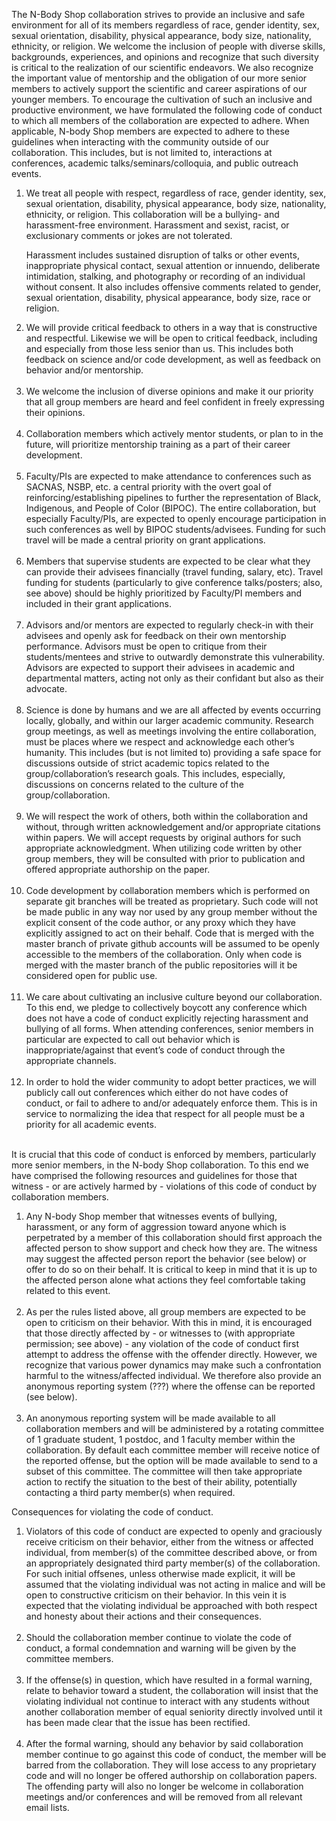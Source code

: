 The N-Body Shop collaboration strives to provide an inclusive and safe environment for all of its members regardless of race, gender identity, sex, sexual orientation, disability, physical appearance, body size, nationality, ethnicity, or religion. We welcome the inclusion of people with diverse skills, backgrounds, experiences, and opinions and recognize that such diversity is critical to the realization of our scientific endeavors. We also recognize the important value of mentorship and the obligation of our more senior members to actively support the scientific and career aspirations of our younger members. To encourage the cultivation of such an inclusive and productive environment, we have formulated the following code of conduct to which all members of the collaboration are expected to adhere. When applicable, N-body Shop members are expected to adhere to these guidelines when interacting with the community outside of our collaboration. This includes, but is not limited to, interactions at conferences, academic talks/seminars/colloquia, and public outreach events.

<ol>
<li>We treat all people with respect, regardless of race, gender identity, sex, sexual orientation, disability, physical appearance, body size, nationality, ethnicity, or religion. This collaboration will be a bullying- and harassment-free environment. Harassment and sexist, racist, or exclusionary comments or jokes are not tolerated.<br>

Harassment includes sustained disruption of talks or other events, inappropriate physical contact, sexual attention or innuendo, deliberate intimidation, stalking, and photography or recording of an individual without consent. It also includes offensive comments related to gender, sexual orientation, disability, physical appearance, body size, race or religion.
</li>
<li>
We will provide critical feedback to others in a way that is constructive and respectful. Likewise we will be open to critical feedback, including and especially from those less senior than us. This includes both feedback on science and/or code development, as well as feedback on behavior and/or mentorship.
</li>
<br>
<li>
We welcome the inclusion of diverse opinions and make it our priority that all group members are heard and feel confident in freely expressing their opinions.
</li>
<br>
<li>
Collaboration members which actively mentor students, or plan to in the future, will prioritize mentorship training as a part of their career development.
</li>
<br>
<li>Faculty/PIs are expected to make attendance to conferences such as SACNAS, NSBP, etc. a central priority with the overt goal of reinforcing/establishing pipelines to further the representation of Black, Indigenous, and People of Color (BIPOC). The entire collaboration, but especially Faculty/PIs, are expected to openly encourage participation in such conferences as well by BIPOC students/advisees. Funding for such travel will be made a central priority on grant applications.</li>
<br>
<li>Members that supervise students are expected to be clear what they can provide their advisees financially (travel funding, salary, etc). Travel funding for students (particularly to give conference talks/posters; also, see above) should be highly prioritized by Faculty/PI members and included in their grant applications.</li>
<br>
<li>Advisors and/or mentors are expected to regularly check-in with their advisees and openly ask for feedback on their own mentorship performance. Advisors must be open to critique from their students/mentees and strive to outwardly demonstrate this vulnerability. Advisors are expected to support their advisees in academic and departmental matters, acting not only as their confidant but also as their advocate.</li>
<br>
<li>Science is done by humans and we are all affected by events occurring locally, globally, and within our larger academic community. Research group meetings, as well as meetings involving the entire collaboration, must be places where we respect and acknowledge each other’s humanity. This includes (but is not limited to) providing a safe space for discussions outside of strict academic topics related to the group/collaboration’s research goals. This includes, especially, discussions on concerns related to the culture of the group/collaboration.</li>
<br>
<li>We will respect the work of others, both within the collaboration and without, through written acknowledgement and/or appropriate citations within papers. We will accept requests by original authors for such appropriate acknowledgment. When utilizing code written by other group members, they will be consulted with prior to publication and offered appropriate authorship on the paper.</li>
<br>
<li>Code development by collaboration members which is performed on separate git branches will be treated as proprietary. Such code will not be made public in any way nor used by any group member without the explicit consent of the code author, or any proxy which they have explicitly assigned to act on their behalf. Code that is merged with the master branch of private github accounts will be assumed to be openly accessible to the members of the collaboration. Only when code is merged with the master branch of the public repositories will it be considered open for public use. </li>
<br>
<li>We care about cultivating an inclusive culture beyond our collaboration. To this end, we pledge to collectively boycott any conference which does not have a code of conduct explicitly rejecting harassment and bullying of all forms. When attending conferences, senior members in particular are expected to call out behavior which is inappropriate/against that event’s code of conduct through the appropriate channels.</li>
<br>
<li>In order to hold the wider community to adopt better practices, we will publicly call out conferences which either do not have codes of conduct, or fail to adhere to and/or adequately enforce them. This is in service to normalizing the idea that respect for all people must be a priority for all academic events.</li>
<br>
</ol>

It is crucial that this code of conduct is enforced by members, particularly more senior members, in the N-body Shop collaboration. To this end we have comprised the following resources and guidelines for those that witness - or are actively harmed by - violations of this code of conduct by collaboration members.

<ol>
<li>Any N-body Shop member that witnesses events of bullying, harassment, or any form of aggression toward anyone which is perpetrated by a member of this collaboration should first approach the affected person to show support and check how they are. The witness may suggest the affected person report the behavior (see below) or offer to do so on their behalf. It is critical to keep in mind that it is up to the affected person alone what actions they feel comfortable taking related to this event.</li>
<br>
<li>As per the rules listed above, all group members are expected to be open to criticism on their behavior. With this in mind, it is encouraged that those directly affected by - or witnesses to (with appropriate permission; see above) - any violation of the code of conduct first attempt to address the offense with the offender directly. However, we recognize that various power dynamics may make such a confrontation harmful to the witness/affected individual. We therefore also provide an anonymous reporting system (???) where the offense can be reported (see below).</li>
<br>
<li>An anonymous reporting system will be made available to all collaboration members and will be administered by a rotating committee of 1 graduate student, 1 postdoc, and 1 faculty member within the collaboration. By default each committee member will receive notice of the reported offense, but the option will be made available to send to a subset of this committee. The committee will then take appropriate action to rectify the situation to the best of their ability, potentially contacting a third party member(s) when required.</li>
</ol>

Consequences for violating the code of conduct.

<ol>
<li>Violators of this code of conduct are expected to openly and graciously receive criticism on their behavior, either from the witness or affected individual, from member(s) of the committee described above, or from an appropriately designated third party member(s) of the collaboration. For such initial offsenes, unless otherwise made explicit, it will be assumed that the violating individual was not acting in malice and will be open to constructive criticism on their behavior. In this vein it is expected that the violating individual be approached with both respect and honesty about their actions and their consequences.</li>
<br>
<li>Should the collaboration member continue to violate the code of conduct, a formal condemnation and warning will be given by the committee members.</li>
<br>
<li>If the offense(s) in question, which have resulted in a formal warning, relate to behavior toward a student, the collaboration will insist that the violating individual not continue to interact with any students without another collaboration member of equal seniority directly involved until it has been made clear that the issue has been rectified.</li>
<br>
<li>After the formal warning, should any behavior by said collaboration member continue to go against this code of conduct, the member will be barred from the collaboration. They will lose access to any proprietary code and will no longer be offered authorship on collaboration papers. The offending party will also no longer be welcome in collaboration meetings and/or conferences and will be removed from all relevant email lists.</li>
</ol>
